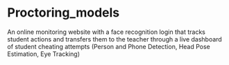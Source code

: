 # Proctoring_models
An online monitoring website with a face recognition login that tracks student actions and transfers them to the teacher through a live dashboard of student cheating attempts (Person and Phone Detection, Head Pose Estimation, Eye Tracking)

